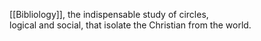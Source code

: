 [[Bibliology]], the indispensable study of circles,  
logical and social, that isolate the Christian from the world.  
  

  

  

  

  


  

  

  

  

  

  

  

  

  

  
